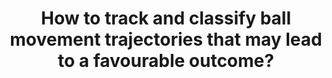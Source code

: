 ---
id: question-13
title: How to track and classify ball movement trajectories that may lead to a
  favourable outcome?
theme: sports science
theme_sub_category: performance analysis
application: computer vision
task_solver_1: recognise event or actions from computer vision
empty: predict performance
data_question_type: descriptive
continuous_count: continuous_count
image_or_video: image or video
data_method_1: Dynamic time wrapping
data_method_2: clustering
data_method_3: object tracking
data_expertise_required_1: computer vision
data_expertise_required_2: trajectory prediction
data_expertise_required_3: clustering
data_expertise_required_4: action and event recognition
datasets_description: spatio temporal dataset, with ball trajectory, possession
  time and possession outcome
expert_1: Paul Wu
expert_2: Simon Denman
reference: https://journals.plos.org/plosone/article?id=10.1371/journal.pone.0272848

---